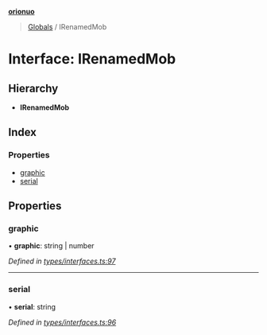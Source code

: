 **[orionuo](../README.md)**

> [Globals](../globals.md) / IRenamedMob

# Interface: IRenamedMob

## Hierarchy

* **IRenamedMob**

## Index

### Properties

* [graphic](irenamedmob.md#graphic)
* [serial](irenamedmob.md#serial)

## Properties

### graphic

•  **graphic**: string \| number

*Defined in [types/interfaces.ts:97](https://github.com/msviha/orionuo/blob/5f19aed/src/types/interfaces.ts#L97)*

___

### serial

•  **serial**: string

*Defined in [types/interfaces.ts:96](https://github.com/msviha/orionuo/blob/5f19aed/src/types/interfaces.ts#L96)*
